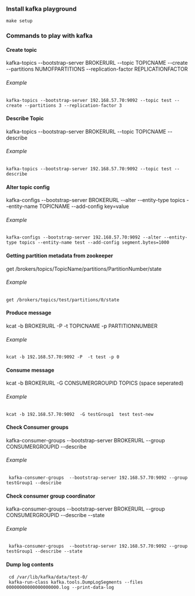 ### Install kafka playground

```shell
make setup
```

### Commands to play with kafka

#### Create topic
kafka-topics --bootstrap-server BROKERURL --topic TOPICNAME --create --partitions NUMOFPARTITIONS --replication-factor REPLICATIONFACTOR

###### _Example_

```shell
kafka-topics --bootstrap-server 192.168.57.70:9092 --topic test --create --partitions 3 --replication-factor 3
```

#### Describe Topic
kafka-topics --bootstrap-server BROKERURL --topic TOPICNAME --describe

###### _Example_

```shell
kafka-topics --bootstrap-server 192.168.57.70:9092 --topic test --describe
```

#### Alter topic config
kafka-configs --bootstrap-server BROKERURL --alter --entity-type topics --entity-name TOPICNAME --add-config key=value

###### _Example_

```shell
kafka-configs --bootstrap-server 192.168.57.70:9092 --alter --entity-type topics --entity-name test --add-config segment.bytes=1000
```

#### Getting partition metadata from zookeeper

get /brokers/topics/TopicName/partitions/PartitionNumber/state

###### _Example_

```shell
get /brokers/topics/test/partitions/0/state
```


#### Produce message

kcat -b BROKERURL -P  -t TOPICNAME -p PARTITIONNUMBER

###### _Example_

```shell
kcat -b 192.168.57.70:9092 -P  -t test -p 0
```


#### Consume message

kcat -b BROKERURL -G CONSUMERGROUPID TOPICS (space seperated)

###### _Example_

```shell
kcat -b 192.168.57.70:9092  -G testGroup1  test test-new
```

#### Check  Consumer groups

kafka-consumer-groups --bootstrap-server BROKERURL --group CONSUMERGROUPID --describe

###### _Example_

```shell
 kafka-consumer-groups  --bootstrap-server 192.168.57.70:9092 --group testGroup1 --describe
```

#### Check consumer group coordinator

kafka-consumer-groups --bootstrap-server BROKERURL --group CONSUMERGROUPID --describe --state

###### _Example_

```shell
 kafka-consumer-groups  --bootstrap-server 192.168.57.70:9092 --group testGroup1 --describe --state
```

#### Dump log contents

```shell
 cd /var/lib/kafka/data/test-0/
 kafka-run-class kafka.tools.DumpLogSegments --files 00000000000000000000.log --print-data-log

```